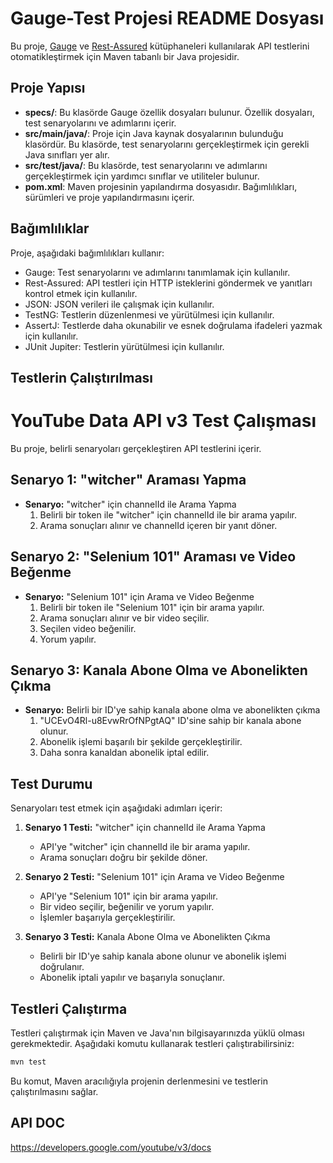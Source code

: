 # Gauge-Test Projesi README Dosyası

Bu proje, [Gauge](https://gauge.org/) ve [Rest-Assured](https://rest-assured.io/) kütüphaneleri kullanılarak API testlerini otomatikleştirmek için Maven tabanlı bir Java projesidir.

## Proje Yapısı

- **specs/**: Bu klasörde Gauge özellik dosyaları bulunur. Özellik dosyaları, test senaryolarını ve adımlarını içerir.
- **src/main/java/**: Proje için Java kaynak dosyalarının bulunduğu klasördür. Bu klasörde, test senaryolarını gerçekleştirmek için gerekli Java sınıfları yer alır.
- **src/test/java/**: Bu klasörde, test senaryolarını ve adımlarını gerçekleştirmek için yardımcı sınıflar ve utiliteler bulunur.
- **pom.xml**: Maven projesinin yapılandırma dosyasıdır. Bağımlılıkları, sürümleri ve proje yapılandırmasını içerir.

## Bağımlılıklar

Proje, aşağıdaki bağımlılıkları kullanır:

- Gauge: Test senaryolarını ve adımlarını tanımlamak için kullanılır.
- Rest-Assured: API testleri için HTTP isteklerini göndermek ve yanıtları kontrol etmek için kullanılır.
- JSON: JSON verileri ile çalışmak için kullanılır.
- TestNG: Testlerin düzenlenmesi ve yürütülmesi için kullanılır.
- AssertJ: Testlerde daha okunabilir ve esnek doğrulama ifadeleri yazmak için kullanılır.
- JUnit Jupiter: Testlerin yürütülmesi için kullanılır.

## Testlerin Çalıştırılması

# YouTube Data API v3 Test Çalışması

Bu proje, belirli senaryoları gerçekleştiren API testlerini içerir.

## Senaryo 1: "witcher" Araması Yapma

- **Senaryo:** "witcher" için channelId ile Arama Yapma
    1. Belirli bir token ile "witcher" için channelId ile bir arama yapılır.
    2. Arama sonuçları alınır ve channelId içeren bir yanıt döner.

## Senaryo 2: "Selenium 101" Araması ve Video Beğenme

- **Senaryo:** "Selenium 101" için Arama ve Video Beğenme
    1. Belirli bir token ile "Selenium 101" için bir arama yapılır.
    2. Arama sonuçları alınır ve bir video seçilir.
    3. Seçilen video beğenilir.
    4. Yorum yapılır.

## Senaryo 3: Kanala Abone Olma ve Abonelikten Çıkma

- **Senaryo:** Belirli bir ID'ye sahip kanala abone olma ve abonelikten çıkma
    1. "UCEvO4Rl-u8EvwRrOfNPgtAQ" ID'sine sahip bir kanala abone olunur.
    2. Abonelik işlemi başarılı bir şekilde gerçekleştirilir.
    3. Daha sonra kanaldan abonelik iptal edilir.

## Test Durumu

Senaryoları test etmek için aşağıdaki adımları içerir:

1. **Senaryo 1 Testi:** "witcher" için channelId ile Arama Yapma
    - API'ye "witcher" için channelId ile bir arama yapılır.
    - Arama sonuçları doğru bir şekilde döner.

2. **Senaryo 2 Testi:** "Selenium 101" için Arama ve Video Beğenme
    - API'ye "Selenium 101" için bir arama yapılır.
    - Bir video seçilir, beğenilir ve yorum yapılır.
    - İşlemler başarıyla gerçekleştirilir.

3. **Senaryo 3 Testi:** Kanala Abone Olma ve Abonelikten Çıkma
    - Belirli bir ID'ye sahip kanala abone olunur ve abonelik işlemi doğrulanır.
    - Abonelik iptali yapılır ve başarıyla sonuçlanır.

## Testleri Çalıştırma


Testleri çalıştırmak için Maven ve Java'nın bilgisayarınızda yüklü olması gerekmektedir. Aşağıdaki komutu kullanarak testleri çalıştırabilirsiniz:

```bash
mvn test
```

Bu komut, Maven aracılığıyla projenin derlenmesini ve testlerin çalıştırılmasını sağlar.

## API DOC
https://developers.google.com/youtube/v3/docs

